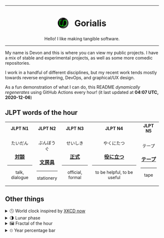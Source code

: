 ***

<h1 align="center">
<sub>
    <img src="readme/resources/avatar.png" height="36">
</sub>
&nbsp;
Gorialis
</h1>
<p align="center">
Hello! I like making tangible software.
</p>

***

My name is Devon and this is where you can view my public projects. I have a mix of stable and experimental projects, as well as some more comedic repositories.

I work in a handful of different disciplines, but my recent work tends mostly towards reverse engineering, DevOps, and graphical/UX design.

As a fun demonstration of what I can do, this README *dynamically regenerates* using GitHub Actions every hour! (it last updated at **04:07 UTC, 2020-12-06**)

<h2>JLPT words of the hour</h2>
<table>
    <tr>
        <th>JLPT N1</th>
        <th>JLPT N2</th>
        <th>JLPT N3</th>
        <th>JLPT N4</th>
        <th>JLPT N5</th>
    </tr>
    <tr>
        <td>
            <p align="center">たいだん</p>
            <h3 align="center"><b><a href="https://jisho.org/search/%E5%AF%BE%E8%AB%87">対談</a></b></h3>
            <hr>
            <p align="center">talk,<wbr> dialogue</p>
        </td>
        <td>
            <p align="center">ぶんぼうぐ</p>
            <h3 align="center"><b><a href="https://jisho.org/search/%E6%96%87%E6%88%BF%E5%85%B7">文房具</a></b></h3>
            <hr>
            <p align="center">stationery</p>
        </td>
        <td>
            <p align="center">せいしき</p>
            <h3 align="center"><b><a href="https://jisho.org/search/%E6%AD%A3%E5%BC%8F">正式</a></b></h3>
            <hr>
            <p align="center">official,<wbr> formal</p>
        </td>
        <td>
            <p align="center">やくにたつ</p>
            <h3 align="center"><b><a href="https://jisho.org/search/%E5%BD%B9%E3%81%AB%E7%AB%8B%E3%81%A4">役に立つ</a></b></h3>
            <hr>
            <p align="center">to be helpful,<wbr> to be useful</p>
        </td>
        <td>
            <p align="center">テープ</p>
            <h3 align="center"><b><a href="https://jisho.org/search/%E3%83%86%E3%83%BC%E3%83%97">テープ</a></b></h3>
            <hr>
            <p align="center">tape</p>
        </td>
    </tr>
</table>

<h2>Other things</h2>
<details>
<summary>🕓  World clock inspired by <a href="https://xkcd.com/now">XKCD now</a></summary>

> <img src="generated/now.png" width="512">

</details>
<details>
<summary>🌗 Lunar phase</summary>

The moon is approximately 73.24% through its phase (Last Quarter).

</details>
<details>
<summary>&#x1f5bc; Fractal of the hour</summary>

> <img src="generated/fractal.png" width="512">

</details>
<details>
<summary>&#x23f2; Year percentage bar</summary>
<pre><code>2020 [██████████████████▁▁] 92.94%</code></pre>
</details>
